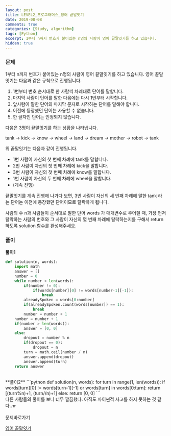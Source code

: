 ```yaml
---
layout: post
title: LEVEL2_프로그래머스_영어 끝말잇기
date: 2019-08-08
comments: true
categories: [Study, algorithm]
tags: [Python]
excerpt: 1부터 n까지 번호가 붙어있는 n명의 사람이 영어 끝말잇기를 하고 있습니다.
hidden: true
---
```


### 문제

1부터 n까지 번호가 붙어있는 n명의 사람이 영어 끝말잇기를 하고 있습니다.
영어 끝말잇기는 다음과 같은 규칙으로 진행됩니다.

1. 1번부터 번호 순서대로 한 사람씩 차례대로 단어를 말합니다.
2. 마지막 사람이 단어를 말한 다음에는 다시 1번부터 시작합니다.
3. 앞사람이 말한 단어의 마지막 문자로 시작하는 단어를 말해야 합니다.
4. 이전에 등장했던 단어는 사용할 수 없습니다.
5. 한 글자인 단어는 인정되지 않습니다.

다음은 3명이 끝말잇기를 하는 상황을 나타냅니다.

tank → kick → know → wheel → land → dream → mother → robot → tank

위 끝말잇기는 다음과 같이 진행됩니다.

- 1번 사람이 자신의 첫 번째 차례에 tank를 말합니다.
- 2번 사람이 자신의 첫 번째 차례에 kick을 말합니다.
- 3번 사람이 자신의 첫 번째 차례에 know를 말합니다.
- 1번 사람이 자신의 두 번째 차례에 wheel을 말합니다.
- (계속 진행)

끝말잇기를 계속 진행해 나가다 보면, 3번 사람이 자신의 세 번째 차례에 말한 tank 라는 단어는 이전에 등장했던 단어이므로 탈락하게 됩니다.

사람의 수 n과 사람들이 순서대로 말한 단어 words 가 매개변수로 주어질 때, 가장 먼저 탈락하는 사람의 번호와 그 사람이 자신의 몇 번째 차례에 탈락하는지를 구해서 return 하도록 solution 함수를 완성해주세요.

### 풀이

**풀이1**

```python
def solution(n, words):
    import math
    answer = []
    number = 0
    while number < len(words):
        if(number != 0):
            if(words[number][0] != words[number-1][-1]):
                break
        alreadySpoken = words[0:number]
        if(alreadySpoken.count(words[number]) == 1):
            break
        number = number + 1
    number = number + 1
    if(number > len(words)):
        answer = [0, 0]
    else:
        dropout = number % n
        if(dropout == 0):
            dropout = n
        turn = math.ceil(number / n)
        answer.append(dropout)
        answer.append(turn)
    return answer
```

<br>
**풀이2**
```python
def solution(n, words):
    for turn in range(1, len(words)):
        if words[turn][0] != words[turn-1][-1] or words[turn] in words[0:turn]:
            return [(turn%n)+1, (turn//n)+1]
    else:
        return [0, 0]
```
<br>
<div class='innerBox'>
다른 사람들의 풀이를 보니 너무 깔끔했다. 아직도 파이썬적 사고를 하지 못하는 것 같다..ㅠ </div>

<br>
<span class="reference">문제바로가기</span>

[영어 끝말잇기](https://programmers.co.kr/learn/courses/30/lessons/12981)
